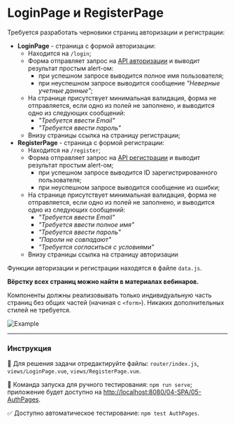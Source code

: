 # LoginPage и RegisterPage

Требуется разработать черновики страниц авторизации и регистрации:
- **LoginPage** - страница с формой авторизации:
    - Находится на `/login`;
    - Форма отправляет запрос на [API авторизации](https://course-vue.javascript.ru/api/#/Auth/AuthController_login) и выводит результат простым alert-ом:
        - при успешном запросе выводится полное имя пользователя;
        - при неуспешном запросе выводится сообщение *"Неверные учетные данные"*;
    - На странице присутствует минимальная валидация, форма не отправляется, если одно из полей не заполнено, и выводится одно из следующих сообщений:
        - *"Требуется ввести Email"*
        - *"Требуется ввести пароль"*
    - Внизу страницы ссылка на страницу регистрации;
- **RegisterPage** - страница с формой регистрации:
    - Находится на `/register`;
    - Форма отправляет запрос на [API регистрации](https://course-vue.javascript.ru/api/#/Auth/AuthController_register) и выводит результат простым alert-ом;
        - при успешном запросе выводится ID зарегистрированного пользователя;
        - при неуспешном запросе выводится сообщение из ошибки;
    - На странице присутствует минимальная валидация, форма не отправляется, если одно из полей не заполнено, и выводится одно из следующих сообщений:
        - *"Требуется ввести Email"*
        - *"Требуется ввести полное имя"*
        - *"Требуется ввести пароль"*
        - *"Пароли не совпадают"*
        - *"Требуется согласиться с условиями"*
    - Внизу страницы ссылка на страницу авторизации
        
Функции авторизации и регистрации находятся в файле `data.js`.

**Вёрстку всех страниц можно найти в материалах вебинаров.**

Компоненты должны реализовывать только индивидуальную часть страниц без общих частей (начиная с `<form>`). Никаких дополнительных стилей не требуется.

<img src="https://i.imgur.com/j1b9Skp.gif" alt="Example" style="max-width: 100%" />

---

### Инструкция

📝 Для решения задачи отредактируйте файлы: `router/index.js`, `views/LoginPage.vue`, `views/RegisterPage.vue`.

🚀 Команда запуска для ручного тестирования: `npm run serve`;<br>
приложение будет доступно на [http://localhost:8080/04-SPA/05-AuthPages](http://localhost:8080/04-SPA/05-AuthPages).

✅ Доступно автоматическое тестирование: `npm test AuthPages`.
